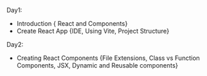 Day1:
 - Introduction { React and Components}
 - Create React App {IDE, Using Vite, Project Structure}


Day2:
 - Creating React Components {File Extensions, Class vs Function Components, JSX, Dynamic and Reusable components}
